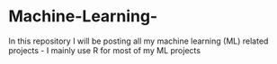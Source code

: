 # Machine-Learning-
In this repository I will be posting all my machine learning (ML) related projects - I mainly use R for most of my ML projects 
